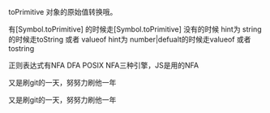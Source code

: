 toPrimitive 对象的原始值转换哦。

有[Symbol.toPrimitive] 的时候走[Symbol.toPrimitive]
没有的时候
hint为 string的时候走toString 或者 valueof
hint为 number|defualt的时候走valueof 或者 tostring

正则表达式有NFA DFA POSIX NFA三种引擎，JS是用的NFA

又是刷git的一天，努努力刷他一年

又是刷git的一天，努努力刷他一年
